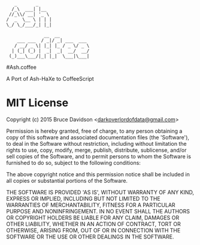        _       _
      /_\  ___| |__
     //_\\/ __| '_ \
    /  _  \__ \ | | |
    \_/ \_/___/_| |_|

                  __  __
        ___ ___  / _|/ _| ___  ___
       / __/ _ \| |_| |_ / _ \/ _ \
      | (_| (_) |  _|  _|  __/  __/
     (_)___\___/|_| |_|  \___|\___|



#Ash.coffee

A Port of Ash-HaXe to CoffeeScript


# MIT License

Copyright (c) 2015 Bruce Davidson &lt;darkoverlordofdata@gmail.com&gt;

Permission is hereby granted, free of charge, to any person obtaining
a copy of this software and associated documentation files (the
'Software'), to deal in the Software without restriction, including
without limitation the rights to use, copy, modify, merge, publish,
distribute, sublicense, and/or sell copies of the Software, and to
permit persons to whom the Software is furnished to do so, subject to
the following conditions:

The above copyright notice and this permission notice shall be
included in all copies or substantial portions of the Software.

THE SOFTWARE IS PROVIDED 'AS IS', WITHOUT WARRANTY OF ANY KIND,
EXPRESS OR IMPLIED, INCLUDING BUT NOT LIMITED TO THE WARRANTIES OF
MERCHANTABILITY, FITNESS FOR A PARTICULAR PURPOSE AND NONINFRINGEMENT.
IN NO EVENT SHALL THE AUTHORS OR COPYRIGHT HOLDERS BE LIABLE FOR ANY
CLAIM, DAMAGES OR OTHER LIABILITY, WHETHER IN AN ACTION OF CONTRACT,
TORT OR OTHERWISE, ARISING FROM, OUT OF OR IN CONNECTION WITH THE
SOFTWARE OR THE USE OR OTHER DEALINGS IN THE SOFTWARE.
